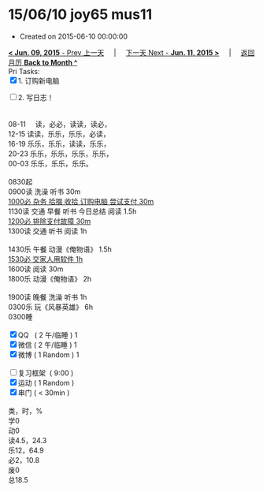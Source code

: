 # 15/06/10 joy65 mus11

- Created on 2015-06-10 00:00:00

[**< Jun. 09, 2015** - Prev 上一天](_archived/lifelogs/2015/06/d09.md) &nbsp; &nbsp; | &nbsp; &nbsp; [下一天 Next - **Jun. 11, 2015 >**](_archived/lifelogs/2015/06/d11.md) &nbsp; &nbsp; |  &nbsp; &nbsp; [返回月历 **Back to Month ^**](_archived/lifelogs/2015/06/index.md)
<br/>Pri Tasks:</strong><br clear="none"/><input type="checkbox" checked="true" />1. 订购新电脑</div>	<div><input type="checkbox" />2. 写日志！<br/></div>	<div><br/></div>	<div>		<div><br clear="none"/></div>08-11     读，必必，读读，读必，<br clear="none"/>12-15 读读，乐乐，乐乐，必读，<br clear="none"/>16-19 乐乐，乐乐，读读，乐乐，<br clear="none"/>20-23 乐乐，乐乐，乐乐，乐乐，</div><div>00-03 乐乐，乐乐，乐乐。<br/><div><br clear="none"/></div>0830起	</div>	<div>0900读 洗澡 听书 30m<br/><u>1000必 杂务 拾掇 收拾 订购电脑 尝试支付 30m</u></div>	<div>1130读 交通 早餐 听书 今日总结 阅读 1.5h</div>	<div><u>1200必 排除支付故障 30m</u></div>	<div>1300读 交通 听书 阅读 1h</div>	<div><br/></div>	<div>1430乐 午餐 动漫《俺物语》 1.5h</div>	<div><u>1530必 交家人用软件 1h</u></div>	<div>1600读 阅读 30m</div>	<div>1800乐 动漫《俺物语》 2h</div><div><div><br/></div></div><div>1900读 晚餐 洗澡 听书 1h</div><div>0300乐 玩《风暴英雄》 6h</div>	<div>0300睡</div>	<div><br clear="none"/></div>	<div><input type="checkbox" checked="true" />QQ   ( 2 午/临睡 ) 1<br clear="none"/><input type="checkbox" checked="true" />微信 ( 2 午/临睡 ) 1</div>	<div><input type="checkbox" checked="true" />微博 ( 1 Random ) 1</div>	<div><br clear="none"/></div>	<div><input type="checkbox" />复习框架  ( 9:00 ) <br clear="none"/></div>	<div><input type="checkbox" checked="true" />运动 ( 1 Random ) </div>	<div><input type="checkbox" checked="true" />串门 ( < 30min ) </div>	<div>		<div><br clear="none"/></div>类，时，%<br clear="none"/>学0<br clear="none"/>动0<br clear="none"/>读4.5，24.3<br clear="none"/>乐12，64.9<br clear="none"/>必2，10.8<br clear="none"/>废0<br clear="none"/>总18.5</div>
